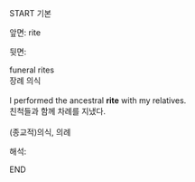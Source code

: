 START
기본

앞면:
rite


뒷면:
<div>funeral rites </div><div>장례 의식<br><br><div>I performed the ancestral <strong>rite</strong> with my relatives. </div><div>친척들과 함께 차례를 지냈다.<br><br>(종교적)의식, 의례</div></div>


해석:

END